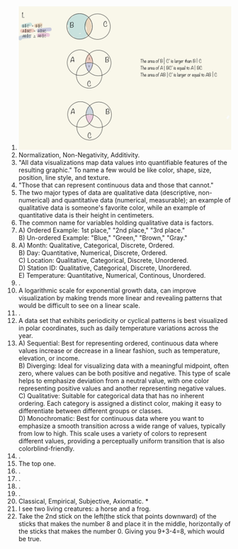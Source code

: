 1. ![Question 1](./IMG_0574.jpg)  
2. Normalization, Non-Negativity, Additivity. 
3. "All data visualizations map data values into quantifiable features of the resulting graphic." To name a few would be like color, shape, size, position, line style, and texture.
4. "Those that can represent continuous data and those that cannot."
5. The two major types of data are qualitative data (descriptive, non-numerical) and quantitative data (numerical, measurable); an example of qualitative data is someone's favorite color, while an example of quantitative data is their height in centimeters.
6. The common name for variables holding qualitative data is factors.
7. A) Ordered Example: 1st place," "2nd place," "3rd place."  
   B) Un-ordered Example: "Blue," "Green," "Brown," "Gray."  
8.  A) Month: Qualitative, Categorical, Discrete, Ordered.  
    B) Day: Quantitative, Numerical, Discrete, Ordered.  
    C) Location: Qualitative, Categorical, Discrete, Unordered.  
    D) Station ID: Qualitative, Categorical, Discrete, Unordered.  
    E) Temperature: Quantitative, Numerical, Continous, Unordered.  
9. .
10. A logarithmic scale for exponential growth data, can improve visualization by making trends more linear and revealing patterns that would be difficult to see on a linear scale.
11. .  
12. A data set that exhibits periodicity or cyclical patterns is best visualized in polar coordinates, such as daily temperature variations across the year.
13. A) Sequential: Best for representing ordered, continuous data where values increase or decrease in a linear fashion, such as temperature, elevation, or income.  
    B) Diverging: Ideal for visualizing data with a meaningful midpoint, often zero, where values can be both positive and negative. This type of scale helps to emphasize deviation from a neutral value, with one color representing positive values and another representing negative values.  
    C) Qualitative: Suitable for categorical data that has no inherent ordering. Each category is assigned a distinct color, making it easy to differentiate between different groups or classes.  
    D) Monochromatic: Best for continuous data where you want to emphasize a smooth transition across a wide range of values, typically from low to high. This scale uses a variety of colors to represent different values, providing a perceptually uniform transition that is also colorblind-friendly.
14.  .
15. The top one.
16. .
17. .
18. .
19. .
20. Classical, Empirical, Subjective, Axiomatic.  *
21. I see two living creatures: a horse and a frog.  
22. Take the 2nd stick on the left(the stick that points downward) of the sticks that makes the number 8 and place it in the middle, horizontally of the sticks that makes the number 0. Giving you 9+3-4=8, which would be true.
    
